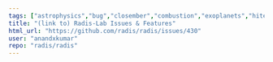 ```yaml
---
tags: ["astrophysics","bug","closember","combustion","exoplanets","hitemp","hitran","infrared","performance","plasma","plasma-physics","radiation","spectra","spectroscopy","💡gsoc","😎."]
title: "(link to) Radis-Lab Issues & Features"
html_url: "https://github.com/radis/radis/issues/430"
user: "anandxkumar"
repo: "radis/radis"
---
```


